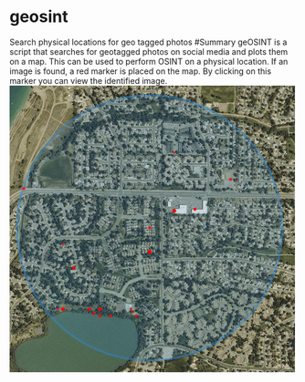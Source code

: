 # geosint
Search physical locations for geo tagged photos
#Summary
geOSINT is a script that searches for geotagged photos on social media and plots them on a map. This can be used to perform OSINT on a physical location. If an image is found, a red marker is placed on the map. By clicking on this marker you can view the identified image.
![Geosint](https://github.com/marduk-jptr/geosint/blob/main/demo1.png)


